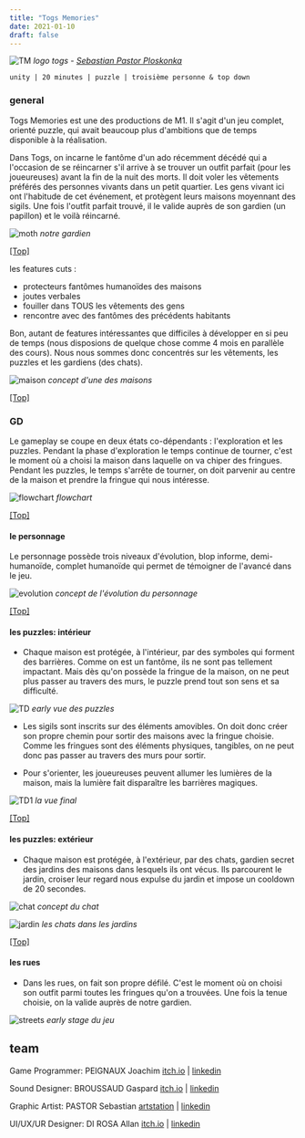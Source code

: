 ```yaml
---
title: "Togs Memories"
date: 2021-01-10
draft: false
---
```

![TM](./images/logo_white.png#half)
*logo togs - [Sebastian Pastor Ploskonka](https://www.artstation.com/plosko)*

`unity | 20 minutes | puzzle | troisième personne & top down`

### general

Togs Memories est une des productions de M1. Il s'agit d'un jeu complet, orienté puzzle, qui avait beaucoup plus d'ambitions que de temps disponible à la réalisation.

Dans Togs, on incarne le fantôme d'un ado récemment décédé qui a l'occasion de se réincarner s'il arrive à se trouver un outfit parfait (pour les joueureuses) avant la fin de la nuit des morts. Il doit voler les vêtements préférés des personnes vivants dans un petit quartier. Les gens vivant ici ont l'habitude de cet événement, et protègent leurs maisons moyennant des sigils. Une fois l'outfit parfait trouvé, il le valide auprès de son gardien (un papillon) et le voilà réincarné. 

![moth](./images/mothTG.png)
*notre gardien*

[[Top]](#top)

les features cuts : 
- protecteurs fantômes humanoïdes des maisons
- joutes verbales
- fouiller dans TOUS les vêtements des gens
- rencontre avec des fantômes des précédents habitants

Bon, autant de features intéressantes que difficiles à développer en si peu de temps (nous disposions de quelque chose comme 4 mois en parallèle des cours). Nous nous sommes donc concentrés sur les vêtements, les puzzles et les gardiens (des chats).

![maison](./images/maison.png)
*concept d'une des maisons*

[[Top]](#top)

### GD
Le gameplay se coupe en deux états co-dépendants : l'exploration et les puzzles. Pendant la phase d'exploration le temps continue de tourner, c'est le moment où a choisi la maison dans laquelle on va chiper des fringues. Pendant les puzzles, le temps s'arrête de tourner, on doit parvenir au centre de la maison et prendre la fringue qui nous intéresse.

![flowchart](./images/flowchart.png)
*flowchart*

[[Top]](#top)

#### le personnage
Le personnage possède trois niveaux d'évolution, blop informe, demi-humanoïde, complet humanoïde qui permet de témoigner de l'avancé dans le jeu.

![evolution](./images/evolution.png)
*concept de l'évolution du personnage*

[[Top]](#top)

#### les puzzles: intérieur
- Chaque maison est protégée, à l'intérieur, par des symboles qui forment des barrières. Comme on est un fantôme, ils ne sont pas tellement impactant. Mais dès qu'on possède la fringue de la maison, on ne peut plus passer au travers des murs, le puzzle prend tout son sens et sa difficulté.

![TD](./images/topdown.png)
*early vue des puzzles*

- Les sigils sont inscrits sur des éléments amovibles. On doit donc créer son propre chemin pour sortir des maisons avec la fringue choisie. Comme les fringues sont des éléments physiques, tangibles, on ne peut donc pas passer au travers des murs pour sortir.

- Pour s'orienter, les joueureuses peuvent allumer les lumières de la maison, mais la lumière fait disparaître les barrières magiques.

![TD1](./images/topdown1.png)
*la vue final*

[[Top]](#top)

#### les puzzles: extérieur

- Chaque maison est protégée, à l'extérieur, par des chats, gardien secret des jardins des maisons dans lesquels ils ont vécus. Ils parcourent le jardin, croiser leur regard nous expulse du jardin et impose un cooldown de 20 secondes.

![chat](./images/chat.png#half)
*concept du chat*

![jardin](./images/jardin.png)
*les chats dans les jardins*

[[Top]](#top)

#### les rues
- Dans les rues, on fait son propre défilé. C'est le moment où on choisi son outfit parmi toutes les fringues qu'on a trouvées. Une fois la tenue choisie, on la valide auprès de notre gardien.

![streets](./images/streets.png)
*early stage du jeu*

## team
Game Programmer: PEIGNAUX Joachim [itch.io](https://metaldraco.itch.io/) | [linkedin](https://www.linkedin.com/in/joachim-peignaux/)

Sound Designer: BROUSSAUD Gaspard [itch.io](https://lanire.itch.io/) | [linkedin](https://www.linkedin.com/in/gaspard-broussaud/)

Graphic Artist: PASTOR Sebastian [artstation](https://www.artstation.com/plosko) | [linkedin](https://www.linkedin.com/in/sebastian-pastor-ploskonka-b5184b2a5/?originalSubdomain=fr)

UI/UX/UR Designer: DI ROSA Allan [itch.io](https://itch.io/profile/captain0) |  [linkedin](https://www.linkedin.com/in/allan-di-rosa-17954015b/)